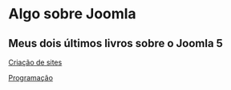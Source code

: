 # Algo sobre Joomla

## Meus dois últimos livros sobre o Joomla 5

[Criação de sites](Joomla510_sites.pdf)

[Programação](Joomla510_prog.pdf)

